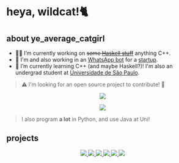 # heya, wildcat!🐈

<!--
**isab4147/isab4147** is a ✨ _special_ ✨ repository because its `README.md` (this file) appears on your GitHub profile.

Here are some ideas to get you started:
-->

## about ye_average_catgirl

- 👩‍💻 I’m currently working on ~~some [Haskell stuff](https://github.com/isab4147/haskell-euler)~~ anything C++.
- 🤖 I'm and also working in an [WhatsApp bot](thatsobviouslyprivate) for a [startup](https://datamachina.com.br/).
- 🔧 I’m currently learning C++ (and maybe Haskell?)! I'm also an undergrad student at [Universidade de São Paulo](https://www5.usp.br).

> ⚠️ I'm looking for an open source project to contribute! 🧐

<p align="center">
    <img src="https://github-readme-stats.vercel.app/api?username=isinyaaa&show_icons=true&count_private=true&theme=tokyonight" />
</p>

<p align="center">
<img src="https://github-readme-stats.vercel.app/api/top-langs/?username=isinyaaa&theme=tokyonight&layout=compact&hide=Lua,QML"/>
</p>

> I also program **a lot** in Python, and use Java at Uni!

## projects

<p align="center">
    <a href="https://github.com/isinyaaa/F1Ph">
    <img src="https://github-readme-stats.vercel.app/api/pin/?theme=tokyonight&username=isinyaaa&repo=F1Ph" />
    </a>
    <a href="https://github.com/isinyaaa/IMT">
    <img src="https://github-readme-stats.vercel.app/api/pin/?theme=tokyonight&username=isinyaaa&repo=IMT" />
    </a>
    <a href="https://github.com/isinyaaa/miscClasses">
    <img src="https://github-readme-stats.vercel.app/api/pin/?theme=tokyonight&username=isinyaaa&repo=miscClasses" />
    </a>
    <a href="https://github.com/isinyaaa/nhomNhomGen">
    <img src="https://github-readme-stats.vercel.app/api/pin/?theme=tokyonight&username=isinyaaa&repo=nhomNhomGen" />
    </a>
    <a href="https://github.com/isinyaaa/wimpa">
    <img src="https://github-readme-stats.vercel.app/api/pin/?theme=tokyonight&username=isinyaaa&repo=wimpa" />
    </a>
    <a href="https://github.com/isinyaaa/haskell-euler">
    <img src="https://github-readme-stats.vercel.app/api/pin/?theme=tokyonight&username=isinyaaa&repo=haskell-euler" />
    </a>
</p>
